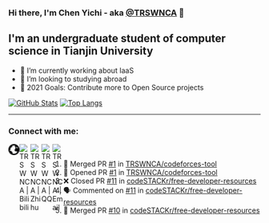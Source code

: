 ### Hi there, I'm Chen Yichi - aka [@TRSWNCA][website] 👋


## I'm an undergraduate student of computer science in Tianjin University

- 🌱 I’m currently working about IaaS
- 👯 I’m looking to studying abroad
- 🥅 2021 Goals: Contribute more to Open Source projects



[![GitHub Stats](https://github-readme-stats-brown-seven.vercel.app/api?username=TRSWNCA&show_icons=true&hide_border=true)](https://github.com/anuraghazra/github-readme-stats)
[![Top Langs](https://github-readme-stats-brown-seven.vercel.app/api/top-langs?username=TRSWNCA&show_icons=true&hide_border=true&langs_count=8)](https://github.com/anuraghazra/github-readme-stats)


---

### Connect with me:

[<img align="left" alt="trswnca.top" width="22px" src="https://raw.githubusercontent.com/iconic/open-iconic/master/svg/globe.svg" />][website]
[<img align="left" alt="TRSWNCA | Bilibili" width="22px" src="https://cdn.jsdelivr.net/npm/simple-icons@3.13.0/icons/bilibili.svg" />][bilibili]
[<img align="left" alt="TRSWNCA | Zhihu" width="22px" src="https://cdn.jsdelivr.net/npm/simple-icons@3.13.0/icons/zhihu.svg" />][zhihu]
[<img align="left" alt="TRSWNCA | QQ" width="22px" src="https://cdn.jsdelivr.net/npm/simple-icons@3.13.0/icons/tencentqq.svg" />][qq]
[<img align="left" alt="TRSWNCA | Email" width="22px" src="https://cdn.jsdelivr.net/npm/simple-icons@3.13.0/icons/gmail.svg" />][email]

<br />

  
<!--START_SECTION:activity-->
1. 🎉 Merged PR [#1](https://github.com/TRSWNCA/codeforces-tool/pull/1) in [TRSWNCA/codeforces-tool](https://github.com/TRSWNCA/codeforces-tool)
2. 💪 Opened PR [#1](https://github.com/TRSWNCA/codeforces-tool/pull/1) in [TRSWNCA/codeforces-tool](https://github.com/TRSWNCA/codeforces-tool)
3. ❌ Closed PR [#11](https://github.com/codeSTACKr/free-developer-resources/pull/11) in [codeSTACKr/free-developer-resources](https://github.com/codeSTACKr/free-developer-resources)
4. 🗣 Commented on [#11](https://github.com/codeSTACKr/free-developer-resources/issues/11) in [codeSTACKr/free-developer-resources](https://github.com/codeSTACKr/free-developer-resources)
5. 🎉 Merged PR [#10](https://github.com/codeSTACKr/free-developer-resources/pull/10) in [codeSTACKr/free-developer-resources](https://github.com/codeSTACKr/free-developer-resources)
<!--END_SECTION:activity-->

[website]: https://blog.trswnca.top
[bilibili]: https://space.bilibili.com/319408224
[zhihu]: https://www.zhihu.com/people/chen-yi-chi-90
[email]: mailto:trswnca@yeah.net
[qq]: http://wpa.qq.com/msgrd?v=3&uin=489078545&site=qq&menu=yes

